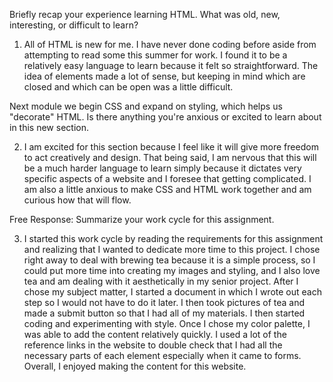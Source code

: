 Briefly recap your experience learning HTML. What was old, new, interesting, or difficult to learn?

  1. All of HTML is new for me. I have never done coding before aside from attempting to read some this summer for work. I found it to be a relatively easy language to learn because it felt so straightforward. The idea of elements made a lot of sense, but keeping in mind which are closed and which can be open was a little difficult.

Next module we begin CSS and expand on styling, which helps us "decorate" HTML. Is there anything you're anxious or excited to learn about in this new section.

  2. I am excited for this section because I feel like it will give more freedom to act creatively and design. That being said, I am nervous that this will be a much harder language to learn simply because it dictates very specific aspects of a website and I foresee that getting complicated. I am also a little anxious to make CSS and HTML work together and am curious how that will flow.

Free Response: Summarize your work cycle for this assignment.

  3. I started this work cycle by reading the requirements for this assignment and realizing that I wanted to dedicate more time to this project. I chose right away to deal with brewing tea because it is a simple process, so I could put more time into creating my images and styling, and I also love tea and am dealing with it aesthetically in my senior project. After I chose my subject matter, I started a document in which I wrote out each step so I would not have to do it later. I then took pictures of tea and made a submit button so that I had all of my materials. I then started coding and experimenting with style. Once I chose my color palette, I was able to add the content relatively quickly. I used a lot of the reference links in the website to double check that I had all the necessary parts of each element especially when it came to forms. Overall, I enjoyed making the content for this website. 
